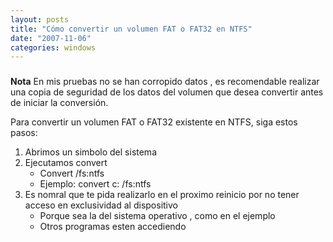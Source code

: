 ```yaml
---
layout: posts
title: "Cómo convertir un volumen FAT o FAT32 en NTFS"
date: "2007-11-06"
categories: windows
---
```


### 

**Nota** En mis pruebas no se han corropido datos , es recomendable realizar una copia de seguridad de los datos del volumen que desea convertir antes de iniciar la conversión.

Para convertir un volumen FAT o FAT32 existente en NTFS, siga estos pasos:

1. Abrimos un simbolo del sistema
2. Ejecutamos convert
    - Convert <Letra de la unidad a convertir> /fs:ntfs
    - Ejemplo: convert c: /fs:ntfs
3. Es nomral que te pida realizarlo en el proximo reinicio por no tener acceso en exclusividad al dispositivo
    - Porque sea la del sistema operativo , como en el ejemplo
    - Otros programas esten accediendo
